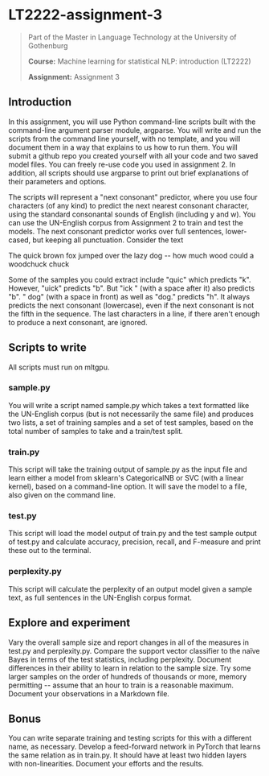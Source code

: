# LT2222-assignment-3
> Part of the Master in Language Technology at the University of Gothenburg
>
> **Course:** Machine learning for statistical NLP: introduction (LT2222)
>
> **Assignment:** Assignment 3

## Introduction
In this assignment, you will use Python command-line scripts built with the command-line argument parser module, argparse.  You will write and run the scripts from the command line yourself, with no template, and you will document them in a way that explains to us how to run them. You will submit a github repo you created yourself with all your code and two saved model files. You can freely re-use code you used in assignment 2.   In addition, all scripts should use argparse to print out brief explanations of their parameters and options.

The scripts will represent a "next consonant" predictor, where you use four characters (of any kind) to predict the next nearest consonant character, using the standard consonantal sounds of English (including y and w).  You can use the UN-English corpus from Assignment 2 to train and test the models.  The next consonant predictor works over full sentences, lower-cased, but keeping all punctuation. Consider the text

The quick brown fox jumped over the lazy dog -- how much wood could a woodchuck chuck

Some of the samples you could extract include "quic" which predicts "k". However, "uick" predicts "b".  But "ick " (with a space after it) also predicts "b".  " dog" (with a space in front) as well as "dog." predicts "h".  It always predicts the next consonant (lowercase), even if the next consonant is not the fifth in the sequence.  The last characters in a line, if there aren't enough to produce a next consonant, are ignored.

## Scripts to write
All scripts must run on mltgpu.

### sample.py
You will write a script named sample.py which takes a text formatted like the UN-English corpus (but is not necessarily the same file) and produces two lists, a set of training samples and a set of test samples, based on the total number of samples to take and a train/test split.

### train.py
This script will take the training output of sample.py as the input file and learn either a model from sklearn's CategoricalNB or SVC (with a linear kernel), based on a command-line option.  It will save the model to a file, also given on the command line.

### test.py
This script will load the model output of train.py and the test sample output of test.py and calculate accuracy, precision, recall, and F-measure and print these out to the terminal.

### perplexity.py
This script will calculate the perplexity of an output model given a sample text, as full sentences in the UN-English corpus format.

## Explore and experiment
Vary the overall sample size and report changes in all of the measures in test.py and perplexity.py.  Compare the support vector classifier to the naïve Bayes in terms of the test statistics, including perplexity.  Document differences in their ability to learn in relation to the sample size.  Try some larger samples on the order of hundreds of thousands or more, memory permitting -- assume that an hour to train is a reasonable maximum. Document your observations in a Markdown file.

## Bonus
You can write separate training and testing scripts for this with a different name, as necessary.  Develop a feed-forward network in PyTorch that learns the same relation as in train.py.  It should have at least two hidden layers with non-linearities.  Document your efforts and the results.
